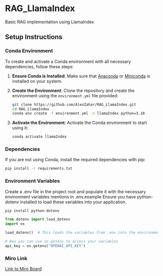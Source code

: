 # RAG_LlamaIndex
Basic RAG implementation using LlamaIndex

## Setup Instructions

### Conda Environment

To create and activate a Conda environment with all necessary dependencies, follow these steps:

1. **Ensure Conda is Installed**: 
   Make sure that [Anaconda](https://www.anaconda.com/products/distribution) or [Miniconda](https://docs.conda.io/en/latest/miniconda.html) is installed on your system.

2. **Create the Environment**:
   Clone the repository and create the environment using the `environment.yml` file provided:

   ```bash
   git clone https://github.com/AlexZahar/RAG_LlamaIndex.git
   cd RAG_LlamaIndex
   conda env create -f environment.yml -n llamaIndex python=3.10
   ```
   
3. **Activate the Environment**:
    Activate the Conda environment to start using it:
    
    ```bash
    conda activate llamaIndex
    ```
   
### Dependencies
If you are not using Conda, install the required dependencies with pip:

```bash
pip install -r requirements.txt

```
### Environment Variables
Create a .env file in the project root and populate it with the necessary environment variables mentions in .env.example
Ensure you have python-dotenv installed to load these variables into your application.

```bash 
pip install python-dotenv
```
```python
from dotenv import load_dotenv
import os

load_dotenv()  # This loads the variables from .env into the environment

# Now you can use os.getenv to access your variables
api_key = os.getenv("OPENAI_API_KEY")   
```

### Miro Link
[Link to Miro Board](https://miro.com/app/board/uXjVKUpZ0cE=/?moveToWidget=3458764585541176896&cot=14)
